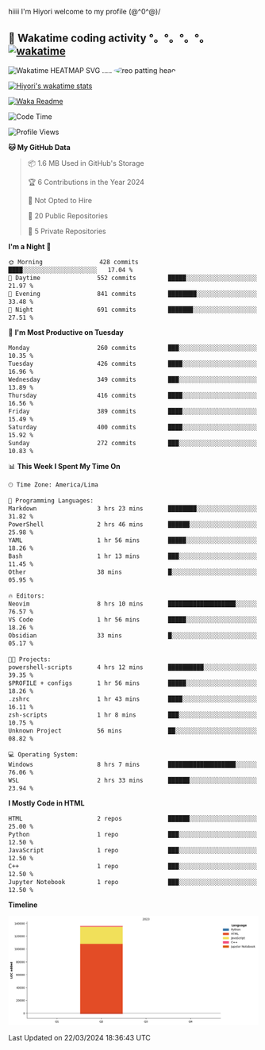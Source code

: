 hiiii I'm Hiyori welcome to my profile \(@^0^@)/

## 🦄 Wakatime coding activity °。°。°。°。[![wakatime](https://wakatime.com/badge/user/49dba2c5-26e1-43a7-9d07-e0f8613d1227.svg)](https://wakatime.com/@49dba2c5-26e1-43a7-9d07-e0f8613d1227) 
<img src="https://wakatime.com/share/@ziajoriii7/ef87015d-57e0-4afb-bb56-1a99a24ea312.svg" width="600" alt="Wakatime HEATMAP SVG"/> ..... <img src="https://i.postimg.cc/RFM2CQFY/reo-patting.webp" alt="reo patting head" width="200" style="border-radius: 50%;">

 [![Hiyori's wakatime stats](https://github-readme-stats.vercel.app/api/wakatime?username=ziajoriii7&theme=buefy&range=last_year&is_including_today=true&layout=compact&hide=markdown)](https://github.com/anuraghazra/github-readme-stats)
 

[![Waka Readme](https://github.com/hiyorijl/hiyorijl/actions/workflows/Waka%20Readme.yml/badge.svg)](https://github.com/hiyorijl/hiyorijl/actions/workflows/Waka%20Readme.yml)

<!--START_SECTION:waka-->
![Code Time](http://img.shields.io/badge/Code%20Time-751%20hrs%2050%20mins-blue)

![Profile Views](http://img.shields.io/badge/Profile%20Views-0-blue)

**🐱 My GitHub Data** 

> 📦 1.6 MB Used in GitHub's Storage 
 > 
> 🏆 6 Contributions in the Year 2024
 > 
> 🚫 Not Opted to Hire
 > 
> 📜 20 Public Repositories 
 > 
> 🔑 5 Private Repositories 
 > 
**I'm a Night 🦉** 

```text
🌞 Morning                428 commits         ████░░░░░░░░░░░░░░░░░░░░░   17.04 % 
🌆 Daytime                552 commits         █████░░░░░░░░░░░░░░░░░░░░   21.97 % 
🌃 Evening                841 commits         ████████░░░░░░░░░░░░░░░░░   33.48 % 
🌙 Night                  691 commits         ███████░░░░░░░░░░░░░░░░░░   27.51 % 
```
📅 **I'm Most Productive on Tuesday** 

```text
Monday                   260 commits         ███░░░░░░░░░░░░░░░░░░░░░░   10.35 % 
Tuesday                  426 commits         ████░░░░░░░░░░░░░░░░░░░░░   16.96 % 
Wednesday                349 commits         ███░░░░░░░░░░░░░░░░░░░░░░   13.89 % 
Thursday                 416 commits         ████░░░░░░░░░░░░░░░░░░░░░   16.56 % 
Friday                   389 commits         ████░░░░░░░░░░░░░░░░░░░░░   15.49 % 
Saturday                 400 commits         ████░░░░░░░░░░░░░░░░░░░░░   15.92 % 
Sunday                   272 commits         ███░░░░░░░░░░░░░░░░░░░░░░   10.83 % 
```


📊 **This Week I Spent My Time On** 

```text
🕑︎ Time Zone: America/Lima

💬 Programming Languages: 
Markdown                 3 hrs 23 mins       ████████░░░░░░░░░░░░░░░░░   31.82 % 
PowerShell               2 hrs 46 mins       ██████░░░░░░░░░░░░░░░░░░░   25.98 % 
YAML                     1 hr 56 mins        █████░░░░░░░░░░░░░░░░░░░░   18.26 % 
Bash                     1 hr 13 mins        ███░░░░░░░░░░░░░░░░░░░░░░   11.45 % 
Other                    38 mins             █░░░░░░░░░░░░░░░░░░░░░░░░   05.95 % 

🔥 Editors: 
Neovim                   8 hrs 10 mins       ███████████████████░░░░░░   76.57 % 
VS Code                  1 hr 56 mins        █████░░░░░░░░░░░░░░░░░░░░   18.26 % 
Obsidian                 33 mins             █░░░░░░░░░░░░░░░░░░░░░░░░   05.17 % 

🐱‍💻 Projects: 
powershell-scripts       4 hrs 12 mins       ██████████░░░░░░░░░░░░░░░   39.35 % 
$PROFILE + configs       1 hr 56 mins        █████░░░░░░░░░░░░░░░░░░░░   18.26 % 
.zshrc                   1 hr 43 mins        ████░░░░░░░░░░░░░░░░░░░░░   16.11 % 
zsh-scripts              1 hr 8 mins         ███░░░░░░░░░░░░░░░░░░░░░░   10.75 % 
Unknown Project          56 mins             ██░░░░░░░░░░░░░░░░░░░░░░░   08.82 % 

💻 Operating System: 
Windows                  8 hrs 7 mins        ███████████████████░░░░░░   76.06 % 
WSL                      2 hrs 33 mins       ██████░░░░░░░░░░░░░░░░░░░   23.94 % 
```

**I Mostly Code in HTML** 

```text
HTML                     2 repos             ██████░░░░░░░░░░░░░░░░░░░   25.00 % 
Python                   1 repo              ███░░░░░░░░░░░░░░░░░░░░░░   12.50 % 
JavaScript               1 repo              ███░░░░░░░░░░░░░░░░░░░░░░   12.50 % 
C++                      1 repo              ███░░░░░░░░░░░░░░░░░░░░░░   12.50 % 
Jupyter Notebook         1 repo              ███░░░░░░░░░░░░░░░░░░░░░░   12.50 % 
```



**Timeline**

![Lines of Code chart](https://raw.githubusercontent.com/hiyorijl/hiyorijl/main/assets/bar_graph.png)


 Last Updated on 22/03/2024 18:36:43 UTC
<!--END_SECTION:waka-->
